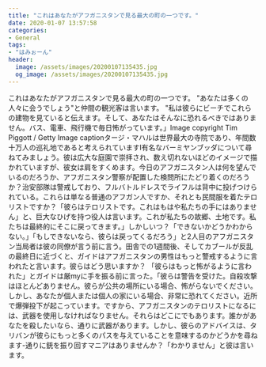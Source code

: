 ```yaml
---
title: "これはあなたがアフガニスタンで見る最大の町の一つです。"
date: 2020-01-07 13:57:58
categories:
- General
tags:
- "はみぉーん"
header:
  image: /assets/images/20200107135435.jpg
  og_image: /assets/images/20200107135435.jpg
---
```


これはあなたがアフガニスタンで見る最大の町の一つです。 &quot;あなたは多くの人々に会うでしょう&quot;と仲間の観光客は言います。 &quot;私は彼らにビーチでこれらの建物を見ていると伝えます。そして、あなたはそんなに恐れるべきではありません。バス、電車、飛行機で毎日怖がっています。」Image copyright Tim Piggott / Getty Image captionタージ・マハルは世界最大の寺院であり、年間数十万人の巡礼地であると考えられていますI有名なバーミヤンブッダについて尋ねてみましょう。彼は広大な庭園で崇拝され、数え切れないほどのイメージで描かれていますが、彼女は肩をすくめます。今日のアフガニスタン人は何を望んでいるのだろうか、アフガニスタン警察が配置した検問所にたどり着くのだろうか？治安部隊は警戒しており、フルバトルドレスでライフルは背中に投げつけられている。これらは単なる普通のアフガン人ですか、それとも民間服を着たテロリストですか？「彼らはテロリストです。これはもはや私たちの手にはありません」と、巨大なひげを持つ役人は言います。これが私たちの故郷、土地です。私たちは最終的にそこに戻ってきます。」しかしいつ？「できないかどうかわからない。」「もしできないなら、彼らは戻ってくるだろう」と2人目のアフガニスタン当局者は彼の同僚が言う前に言う。田舎での1週間後、そしてカブールが反乱の最終日に近づくと、ガイドはアフガニスタンの男性はもっと警戒するように言われたと言います。彼らはどう思いますか？ 「彼らはもっと怖がるように言われた」とガイドは厳myに手を振る前に言った。「彼らは警告を受けた。自殺攻撃はほとんどありません。彼らが公共の場所にいる場合、怖がらないでください。しかし、あなたが個人または個人の家にいる場合、非常に恐れてください。近所で爆弾投下が起こっています。ですから、アフガニスタンのテロリストになるには、武器を使用しなければなりません。それらはどこにでもあります。誰かがあなたを殺したいなら、通りに武器があります。しかし、彼らのアドバイスは、タリバンが彼らにもっと多くのパスを与えていることを意味するのかどうかを尋ねます-通りに銃を振り回すマニアはありませんか？「わかりません」と彼は言います。
